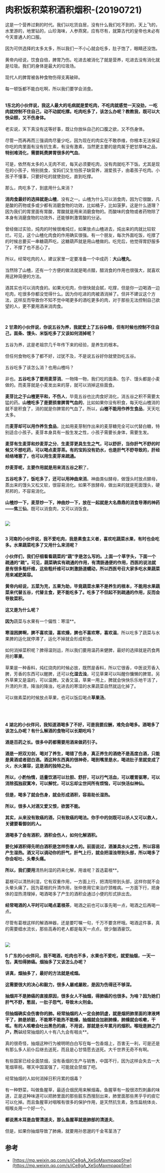 # 肉积饭积菜积酒积烟积-(20190721)

这是一个营养过剩的时代。我们以吃货自居，没有什么我们吃不到的，天上飞的，水里游的，地里钻的，山珍海味，人参燕窝，应有尽有，就算古代的皇帝也未必有今天普通人的口服。<br /> <br />因为可供选择的太多太多，所以我们一不小心就会吃多，肚子饱了，眼睛还没饱。<br /> <br />黄帝内经说，饮食自倍，脾胃乃伤。吃进去被消化了就是营养，吃进去没有消化就是垃圾。我们的身体是最大的垃圾场。<br /> <br />现代人的脾胃被各种食物伤得支离破碎。<br /> <br />每一顿饭都不能白吃啊，所以我们要学会消食。<br /> <br /> <br />**1东北的小伙伴说，我这人最大的毛病就是爱吃肉，不吃肉就感觉一天没劲，一吃肉就控制不住自己，动不动就吃撑。吃肉吃多了，该怎么办呢？教教我，既可以大快朵颐，又不伤身体。**<br /> <br />老实说，天下真没有这等好事，既让你放纵自己的口腹之欲，又不伤身体。<br /> <br />尽管一而再再而三强调肉尽量少吃，因为现在的肉实在不敢恭维，你根本无法保证你吃的肉里面有没有抗生素，有没有激素，当然更主要的是肉属于肥甘厚味之品，**特别难消化，需要耗费脾胃很多的气血**。<br /> <br />可是，依然有太多的人无肉不欢，每天必须要吃肉，没有肉就吃不下饭。尤其是现在的小孩子，特别挑食，宝妈们又生怕孩子缺营养，溺爱孩子，由着孩子吃肉。小孩子不懂事，只要好吃的就使劲吃，直到吃撑。<br /> <br />那么，肉吃多了，到底用什么来消？<br /> <br />**消肉食最好的选择就是山楂**，没有之一。山楂为什么可以消食肉，因为它很酸，凡是酸的药物或多或少都有消磨食物的功效，比如橘子，比如菠萝。这是什么道理？因为我们的胃里面有胃酸，胃酸就是用来消磨食物的。而酸味的食物或者药物除了本身有消磨食物的功效外，还能够刺激胃酸的分泌。<br /> <br />曾经做过实验，炖肉的时候很难炖烂，如果放点山楂进去，炖出来的肉就比较软烂。可见，这个山楂化肉食的作用确实很强。有一个朋友，每次外面吃饭，吃撑了的时候总要买一串糖葫芦吃，这糖葫芦就是用山楂做的。吃完后，他觉得胃舒服多了，不撑了也不恶心了。<br /> <br />所以，经常吃肉的人，建议家里一定要准备一个中成药：**大山楂丸**。<br /> <br />当然除了山楂，还有一个方便的做法就是喝点醋，醋消食的作用也很强大，就喜欢用这种简便的方法。<br /> <br />酒其实也可以消肉食的。如果光吃肉，你很快就会腻，吃撑，但是你一边喝酒一边吃肉，吃很多你都没觉得什么。因为你吃进的肉被酒消掉了。但并不建议这个方法，这样反而导致你不知不觉中喝更多的酒吃更多的肉，对于那些无法控制自己欲望的人，更不要用酒来消肉食。<br /> <br /> 

**2 甘肃的小伙伴说，你说五谷为养，我就爱上了五谷杂粮，但有时候也控制不住自己，面条、馒头、米饭吃多了又该如何消掉呢？**<br /> <br />五谷为养，这是老祖宗几千年传下来的经验，是养生的根本。<br /> <br />但任何食物吃多了都不好，过犹不及，不是说五谷好你就使劲吃五谷。<br /> <br />五谷吃多了该怎么消？也用山楂吗？<br /> <br />非也。**五谷吃多了要用麦芽消**。一物降一物，我们吃的面条、包子、馒头都是小麦做的。而麦芽就是小麦发出来的芽，就可以消掉这些面食。<br /> <br />**麦芽比之于山楂更平和，不伤人**，毕竟五谷也比肉食好消化，消五谷之积不需要太猛的药。**山楂吃多了是要损害脾胃气血的**，比如如果你没有积食，每天吃山楂消的就不是积食了，消的就是你脾胃的气血了。所以，**山楂不能用作养生食品**，天天吃太多。<br /> <br />而**麦芽却可以用作养生食品**，比如用麦芽制作出来的麦芽糖完全可以代替白糖，特别适合小孩子。麦芽本身具有一股生发之性，小孩子需要长身体，需要生发。<br /> <br />**麦芽有生麦芽和炒麦芽之分**。**生麦芽更具生生之气，可以舒肝，当你肝气不舒的时候又不想吃药，可以喝点麦芽茶。有的宝妈没有奶水，也是肝气不舒导致的，肝经经络堵塞了，也可以用生麦芽来疏通。**<br /> <br />**炒麦芽呢，主要作用就是用来消五谷之积**了。<br /> <br />**五谷吃多了，饭吃多了，还可以用神曲来消**。神曲类似酵母，做馒头时放点酵母，蒸出来的馒头又松又软，很容易消化。如果不放酵母，做出来的就是死面馒头，硬邦邦的，不容易消化。<br /> <br />**山楂炒一下，麦芽炒一下，神曲炒一下，放在一起就是大名鼎鼎的消食导滞的神药——焦三仙**。既可以消食肉，又可以消饭食。

 <br />![](https://cdn.nlark.com/yuque/0/2019/webp/101800/1563682438431-12754fee-890f-424f-bb99-f2060846aafe.webp#align=left&display=inline&height=242&originHeight=1812&originWidth=1048&size=0&status=done&width=140)

**<br />**3 河南的小伙伴说，我不爱吃肉，我是素食主义者，喜欢吃蔬菜水果，有时也会吃多。水果蔬菜吃多了又用什么来消呢？**<br /> <br />小伙伴们，我们仔细看看蔬菜的“蔬”字是怎么写的。上面一个草字头，下面一个疏通的“疏”。可见，蔬菜确实有疏通的作用，有清肠通便的作用，西医的说法就是有很多粗纤维，这些粗纤维可以刺激肠道蠕动，所以西医号召大家多吃水果蔬菜用来减肥美容。<br /> <br />黄帝内经说，五菜为充，五果为助，毕竟蔬菜水果不是养生的根本，不能用水果蔬菜来代替五谷，代替主食，更不能吃多了。吃多了不但起不到疏通的作用，反而会导致菜积。<br /> <br />这又是为什么呢？<br /> <br />因为**蔬菜与水果有一个偏性：寒湿**。<br /> <br />**寒湿困脾啊，脾不喜欢湿，喜欢燥，脾也不喜欢寒，喜欢温**。所以吃多了蔬菜与水果脾的运化就停滞了，运化不掉就会形成积食。<br /> <br />如何消掉菜积呢？脾得温则运，所以我们要用温药来健脾，最好的选择就是药食两用的**草果**。<br /> <br />草果是一种香料，炖红烧肉的时候必放，既然是香料，所以它很香，中医说芳香入脾，芳香的东西可以醒脾，还可以**化湿去浊**，可见草果可以叫醒你慵懒的脾胃。另外草果又是温的，可以温脾。又香又温，草果一用上，脾就会快快乐乐地干活了，升清的升清，降浊的降浊，吃进去的寒湿的水果蔬菜自然就运化掉了。<br /> <br />可以做素菜的时候放点草果，也可以饭后喝点**草果汤**。<br /> <br /> <br />
<br />**<br />**4 湖北的小伙伴问，我知道酒喝多了不好，可是我要应酬，难免会喝多。酒喝多了该怎么办呢？有什么解酒的食物可以长期吃吗？**<br /> <br />酒是百药之长。很多中药都需要用酒来做药引子。<br /> <br />酒是一把双刃剑，喝对了养生，喝错了伤身，真正养生的酒绝不是高度白酒，只能是黄酒或者甜白酒。酒这种东西真的很神奇，喝到嘴里是水，喝进肚子里就变成了火，水火兼容，这是酒的独特之处。<br /> <br />所以，小酌怡情，**适量饮酒可以壮胆、舒肝，可以行气活血，可以暖胃驱寒，可以消除孤独寂寞冷**，可以解忧，可以忘却尘世间所有烦恼，可以快活似神仙。<br /> <br />但是，**喝多了就会伤身，就会形成酒积，容易助长湿热**。<br /> <br />所以，很多人对酒又爱又恨，欲罢不能。<br /> <br />其实，从来没有致癌的酒，只有致癌的喝法。你手中的剑既可以杀人又可以救人，关键要看御剑的人。<br /> <br />酒喝多了会有酒积，酒积会伤人，如何化解酒积。<br /> <br />要化掉酒积得先明白酒积是怎样伤害人的。前面说过，酒兼具水火之性，所以容易产生湿热。酒又可以调动你的肝气，肝气上行，就会把湿浊带到头部，所以喝多了你会呕吐、头晕头痛。<br /> <br />所以，我们要用**清热利湿的药来化解，用谁呢？首选葛根**。<br /> <br />葛根可以清热利湿，它有双重作用，一方面上行，把清阳带到头部，这样你就不会头晕头痛了。因为葛根的升清作用，张仲景用它来治疗颈椎病。一方面下行，把身体的湿热清理掉，喝酒喝多了产生的酒积会通过小便的形式排出去。<br /> <br />**经常喝酒的人平时可以喝点葛根茶**，喝酒之前也可以事先喝一点，喝酒之后再喝一点。<br /> <br />尽管有葛根这样的解酒神器，还是要叮嘱一句，千万不要贪杯哦。喝酒这件事，真的需要细水流长，那些高寿的老人都是每天一点点，很少酗酒豪饮。<br /> <br /> <br />![](https://cdn.nlark.com/yuque/0/2019/webp/101800/1563682438446-a24720e3-fc22-4c3b-a3dc-5b5cbf26b589.webp#align=left&display=inline&height=242&originHeight=1812&originWidth=1047&size=0&status=done&width=140)<br />**<br />**5 广东的小伙伴问，我不喝酒，吃肉也不多，水果也不爱吃，就爱抽烟，一天一包，真怕得肺癌。烟抽多了又该怎么办呢？**<br /> <br />讲真，烟抽多了，最好的方法就是戒烟。<br /> <br />这需要很大的决心和毅力，很多人屡戒屡败，是因为伤得还不够深。<br /> <br />抽烟并不是肺癌的直接原因，很多女人不抽烟，得肺癌的也很多。为啥？因为她们肝气不舒，憋屈，一肚子怨气，导致木火刑金。<br /> <br />但抽烟确实会伤害你的肺。**经常抽烟的人一定会肺阴虚**，就是烟把肺里面的津液烤干了，肺是娇脏，不能寒不能热不能燥，抽烟就会加剧肺燥，肺燥就会咳嗽，干咳。有的人咳嗽会吐出黑色的痰，不用说，那就是长年累月的烟积。喉咙是肺之门户，所以**经常抽烟的人十有八九会有咽炎**。<br /> <br />真的很奇怪，抽烟这种行为被明明白白写在每一包香烟上，百害无一利，可是还是有那么多人前仆后继去送死，而且是心甘情愿去送死。大千世界无奇不有啊。<br /> <br />有些国家已经全面禁烟，没有香烟的生产与销售，中国不行，因为这样会失去一大笔烟草税。哪天中国富强了，可能就会禁烟了吧。<br /> <br />经常抽烟的人如何消掉日积月累的烟毒？<br /> <br />有一种野菜，叫做鱼腥草，最适合烟民用来解烟毒。鱼腥草有一股很浓烈刺鼻的味道，正是这种味道可以把肺里面的那些脏东西搜刮出来，肺里面那些黑乎乎的痰它可以化掉。而且鱼腥草对咽喉有很多的保护作用，是天然抗生素，急性扁桃体炎、咽喉炎用一个好一个。<br /> <br />**都说黑木耳是血管清道夫，那么鱼腥草就是肺部的清道夫**。<br /> <br />但是，如果你抽烟导致了肺痈，就要用孙思邈的千金苇茎汤了

<a name="E0sTV"></a>
## 参考

- [https://mp.weixin.qq.com/s/iCe8gA_XeSoMaxmpapp5hw](https://mp.weixin.qq.com/s/iCe8gA_XeSoMaxmpapp5hw)
